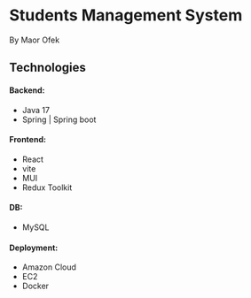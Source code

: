 # Students Management System

By Maor Ofek

## Technologies

#### Backend:
- Java 17
- Spring | Spring boot

#### Frontend:
- React
- vite
- MUI
- Redux Toolkit

#### DB:
- MySQL

#### Deployment:
- Amazon Cloud
- EC2
- Docker
